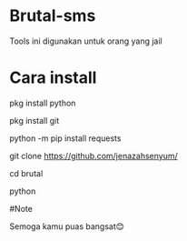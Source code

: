 # Brutal-sms
Tools ini digunakan untuk orang yang jail

# Cara install
pkg install python

pkg install git

python -m pip install requests

git clone https://github.com/jenazahsenyum/

cd brutal

python 

#Note

Semoga kamu puas bangsat😊
